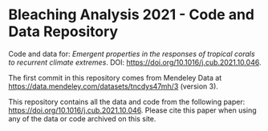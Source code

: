 # Bleaching Analysis 2021 - Code and Data Repository
Code and data for: *Emergent properties in the responses of tropical corals to recurrent climate extremes*. DOI: https://doi.org/10.1016/j.cub.2021.10.046.

The first commit in this repository comes from Mendeley Data at https://data.mendeley.com/datasets/tncdys47mh/3 (version 3).

This repository contains all the data and code from the following paper: https://doi.org/10.1016/j.cub.2021.10.046. Please cite this paper when using any of the data or 
code archived on this site.